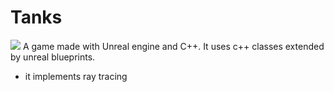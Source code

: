 <h1> Tanks </h1>
<img src="./images/profilPAM.jpg" />
A game made with Unreal engine and C++. 
It uses c++ classes extended by unreal blueprints. 
<ul>
  <li> it implements ray tracing </li>
</ul>
